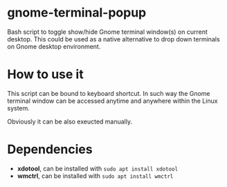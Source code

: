 # gnome-terminal-popup
Bash script to toggle show/hide Gnome terminal window(s) on current desktop. 
This could be used as a native alternative to drop down terminals on Gnome desktop environment.

# How to use it
This script can be bound to keyboard shortcut. In such way the Gnome terminal window can be accessed anytime and anywhere within the Linux system. 

Obviously it can be also exeucted manually.

# Dependencies
- **xdotool**, can be installed with `sudo apt install xdotool`
- **wmctrl**, can be installed with `sudo apt install wmctrl`